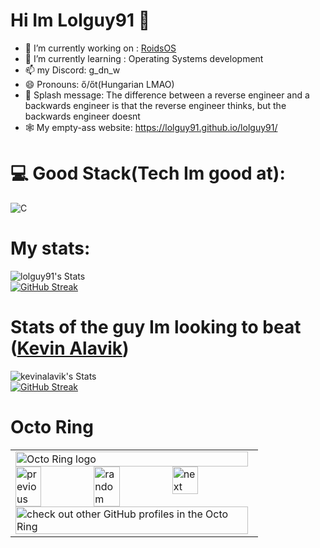 # Hi Im Lolguy91 👋

- 🔭 I’m currently working on : [RoidsOS](https://github.com/roidsos/RoidsOS)
- 🌱 I’m currently learning : Operating Systems development
- 📫 my Discord: g_dn_w
- 😄 Pronouns: ő/őt(Hungarian LMAO)
- 🚰 Splash message: The difference between a reverse engineer and a backwards engineer is that the reverse engineer thinks, but the backwards engineer doesnt
- 🕸️ My empty-ass website: https://lolguy91.github.io/lolguy91/

# 💻 Good Stack(Tech Im good at):
![C](https://img.shields.io/badge/c-%2300599C.svg?style=flat&logo=c&logoColor=white) 

# My stats:
![lolguy91's Stats](https://github-readme-stats.vercel.app/api?username=lolguy91&theme=gruvbox&show_icons=true&hide_border=true&count_private=true)</br>
[![GitHub Streak](https://streak-stats.demolab.com?user=lolguy91&theme=highcontrast&background=69%2C044E00%2C00847E)](https://git.io/streak-stats)
# Stats of the guy Im looking to beat ([Kevin Alavik](https://github.com/kevinalavik))
![kevinalavik's Stats](https://github-readme-stats.vercel.app/api?username=kevinalavik&theme=gruvbox&show_icons=true&hide_border=true&count_private=true)</br>
[![GitHub Streak](https://streak-stats.demolab.com?user=kevinalavik&theme=highcontrast&background=45%2C930000%2C84006B)](https://git.io/streak-stats)

# Octo Ring
<table><tbody><tr><td><a href="https://octo-ring.com/"><img src="https://octo-ring.com/static/img/widget/top.png" width="99%" alt="Octo Ring logo" align="top"></a><br><a href="https://octo-ring.com/p/lolguy91/prev"><img src="https://octo-ring.com/static/img/widget/prev.png" width="33%" alt="previous" align="top" title="previous profile"></a><a href="https://octo-ring.com/p/lolguy91/random"><img src="https://octo-ring.com/static/img/widget/random.png" width="33%" alt="random" align="top" title="random profile"></a><a href="https://octo-ring.com/p/lolguy91/next"><img src="https://octo-ring.com/static/img/widget/next.png" width="33%" alt="next" align="top" title="next profile"></a><br><a href="https://octo-ring.com/"><img src="https://octo-ring.com/static/img/widget/bottom.png" width="99%" alt="check out other GitHub profiles in the Octo Ring" align="top"></a></td></tr></tbody></table>
